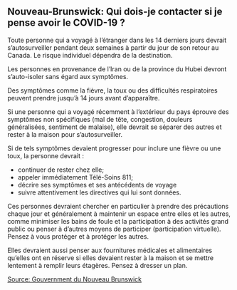 ## Nouveau-Brunswick: Qui dois-je contacter si je pense avoir le COVID-19 ?

Toute personne qui a voyagé à l’étranger dans les 14 derniers jours devrait s’autosurveiller pendant deux semaines à partir du jour de son retour au Canada. Le risque individuel dépendra de la destination.

Les personnes en provenance de l’Iran ou de la province du Hubei devront s’auto-isoler sans égard aux symptômes.

Des symptômes comme la fièvre, la toux ou des difficultés respiratoires peuvent prendre jusqu’à 14 jours avant d’apparaître.

Si une personne qui a voyagé récemment à l’extérieur du pays éprouve des symptômes non spécifiques (mal de tête, congestion, douleurs généralisées, sentiment de malaise), elle devrait se séparer des autres et rester à la maison pour s’autosurveiller.

Si de tels symptômes devaient progresser pour inclure une fièvre ou une toux, la personne devrait :

- continuer de rester chez elle;
- appeler immédiatement Télé-Soins 811;
- décrire ses symptômes et ses antécédents de voyage
- suivre attentivement les directives qui lui sont données.

Ces personnes devraient chercher en particulier à prendre des précautions chaque jour et généralement à maintenir un espace entre elles et les autres, comme minimiser les bains de foule et la participation à des activités grand public ou penser à d’autres moyens de participer (participation virtuelle). Pensez à vous protéger et à protéger les autres.

Elles devraient aussi penser aux fournitures médicales et alimentaires qu’elles ont en réserve si elles devaient rester à la maison et se mettre lentement à remplir leurs étagères. Pensez à dresser un plan.

[Source: Gouvernment du Nouveau Brunswick](https://www2.gnb.ca/content/gnb/fr/ministeres/bmhc/maladies_transmissibles/content/maladies_respiratoires/coronavirus.html)
